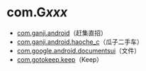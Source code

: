 # com.G*xxx*

- [com.ganji.android](./com.ganji.android/readme.md)（赶集直招）
- [com.ganji.android.haoche_c](./com.ganji.android.haoche_c/readme.md)（瓜子二手车）
- [com.google.android.documentsui](./com.google.android.documentsui/readme.md)（文件）
- [com.gotokeep.keep](./com.gotokeep.keep/readme.md)（Keep）